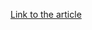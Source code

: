 [Link to the article](https://blog.malwarebytes.com/threat-analysis/2021/05/revisiting-the-nsis-based-crypter/)
